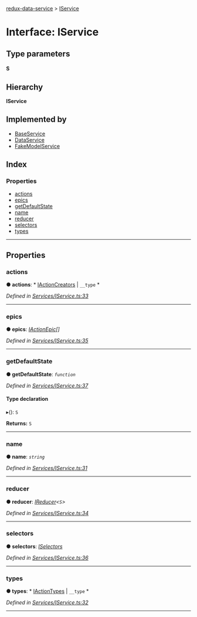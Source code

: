 [redux-data-service](../README.md) > [IService](../interfaces/iservice.md)

# Interface: IService

## Type parameters
#### S 
## Hierarchy

**IService**

## Implemented by

* [BaseService](../classes/baseservice.md)
* [DataService](../classes/dataservice.md)
* [FakeModelService](../classes/fakemodelservice.md)

## Index

### Properties

* [actions](iservice.md#actions)
* [epics](iservice.md#epics)
* [getDefaultState](iservice.md#getdefaultstate)
* [name](iservice.md#name)
* [reducer](iservice.md#reducer)
* [selectors](iservice.md#selectors)
* [types](iservice.md#types)

---

## Properties

<a id="actions"></a>

###  actions

**● actions**: * [IActionCreators](iactioncreators.md) &#124; `__type`
*

*Defined in [Services/IService.ts:33](https://github.com/Rediker-Software/redux-data-service/blob/9a774aa/src/Services/IService.ts#L33)*

___
<a id="epics"></a>

###  epics

**● epics**: *[IActionEpic](../#iactionepic)[]*

*Defined in [Services/IService.ts:35](https://github.com/Rediker-Software/redux-data-service/blob/9a774aa/src/Services/IService.ts#L35)*

___
<a id="getdefaultstate"></a>

###  getDefaultState

**● getDefaultState**: *`function`*

*Defined in [Services/IService.ts:37](https://github.com/Rediker-Software/redux-data-service/blob/9a774aa/src/Services/IService.ts#L37)*

#### Type declaration
▸(): `S`

**Returns:** `S`

___
<a id="name"></a>

###  name

**● name**: *`string`*

*Defined in [Services/IService.ts:31](https://github.com/Rediker-Software/redux-data-service/blob/9a774aa/src/Services/IService.ts#L31)*

___
<a id="reducer"></a>

###  reducer

**● reducer**: *[IReducer](../#ireducer)<`S`>*

*Defined in [Services/IService.ts:34](https://github.com/Rediker-Software/redux-data-service/blob/9a774aa/src/Services/IService.ts#L34)*

___
<a id="selectors"></a>

###  selectors

**● selectors**: *[ISelectors](iselectors.md)*

*Defined in [Services/IService.ts:36](https://github.com/Rediker-Software/redux-data-service/blob/9a774aa/src/Services/IService.ts#L36)*

___
<a id="types"></a>

###  types

**● types**: * [IActionTypes](iactiontypes.md) &#124; `__type`
*

*Defined in [Services/IService.ts:32](https://github.com/Rediker-Software/redux-data-service/blob/9a774aa/src/Services/IService.ts#L32)*

___

